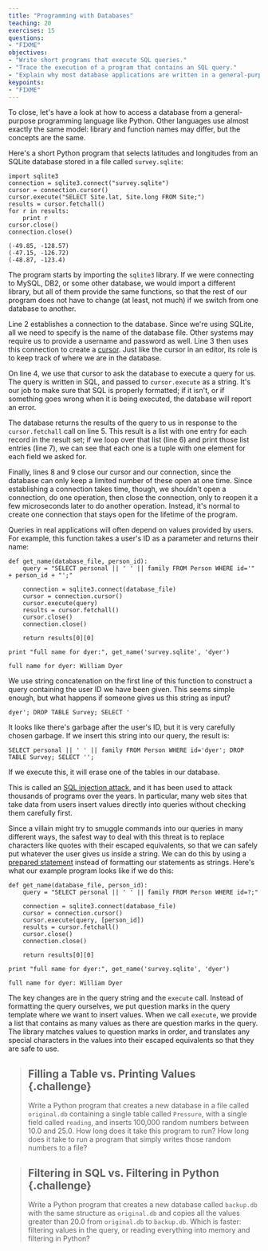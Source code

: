 ```yaml
---
title: "Programming with Databases"
teaching: 20
exercises: 15
questions:
- "FIXME"
objectives:
- "Write short programs that execute SQL queries."
- "Trace the execution of a program that contains an SQL query."
- "Explain why most database applications are written in a general-purpose language rather than in SQL."
keypoints:
- "FIXME"
---
```

To close,
let's have a look at how to access a database from
a general-purpose programming language like Python.
Other languages use almost exactly the same model:
library and function names may differ,
but the concepts are the same.

Here's a short Python program that selects latitudes and longitudes
from an SQLite database stored in a file called `survey.sqlite`:

~~~ {.python}
import sqlite3
connection = sqlite3.connect("survey.sqlite")
cursor = connection.cursor()
cursor.execute("SELECT Site.lat, Site.long FROM Site;")
results = cursor.fetchall()
for r in results:
    print r
cursor.close()
connection.close()
~~~
~~~ {.output}
(-49.85, -128.57)
(-47.15, -126.72)
(-48.87, -123.4)
~~~

The program starts by importing the `sqlite3` library.
If we were connecting to MySQL, DB2, or some other database,
we would import a different library,
but all of them provide the same functions,
so that the rest of our program does not have to change
(at least, not much)
if we switch from one database to another.

Line 2 establishes a connection to the database.
Since we're using SQLite,
all we need to specify is the name of the database file.
Other systems may require us to provide a username and password as well.
Line 3 then uses this connection to create a [cursor](reference.html#cursor).
Just like the cursor in an editor,
its role is to keep track of where we are in the database.

On line 4, we use that cursor to ask the database to execute a query for us.
The query is written in SQL,
and passed to `cursor.execute` as a string.
It's our job to make sure that SQL is properly formatted;
if it isn't,
or if something goes wrong when it is being executed,
the database will report an error.

The database returns the results of the query to us
in response to the `cursor.fetchall` call on line 5.
This result is a list with one entry for each record in the result set;
if we loop over that list (line 6) and print those list entries (line 7),
we can see that each one is a tuple
with one element for each field we asked for.

Finally, lines 8 and 9 close our cursor and our connection,
since the database can only keep a limited number of these open at one time.
Since establishing a connection takes time,
though,
we shouldn't open a connection,
do one operation,
then close the connection,
only to reopen it a few microseconds later to do another operation.
Instead,
it's normal to create one connection that stays open for the lifetime of the program.

Queries in real applications will often depend on values provided by users.
For example,
this function takes a user's ID as a parameter and returns their name:

~~~ {.python}
def get_name(database_file, person_id):
    query = "SELECT personal || ' ' || family FROM Person WHERE id='" + person_id + "';"

    connection = sqlite3.connect(database_file)
    cursor = connection.cursor()
    cursor.execute(query)
    results = cursor.fetchall()
    cursor.close()
    connection.close()

    return results[0][0]

print "full name for dyer:", get_name('survey.sqlite', 'dyer')
~~~
~~~ {.output}
full name for dyer: William Dyer
~~~

We use string concatenation on the first line of this function
to construct a query containing the user ID we have been given.
This seems simple enough,
but what happens if someone gives us this string as input?

~~~ {.sql}
dyer'; DROP TABLE Survey; SELECT '
~~~

It looks like there's garbage after the user's ID,
but it is very carefully chosen garbage.
If we insert this string into our query,
the result is:

~~~ {.sql}
SELECT personal || ' ' || family FROM Person WHERE id='dyer'; DROP TABLE Survey; SELECT '';
~~~

If we execute this,
it will erase one of the tables in our database.

This is called an [SQL injection attack](reference.html#sql-injection-attack),
and it has been used to attack thousands of programs over the years.
In particular,
many web sites that take data from users insert values directly into queries
without checking them carefully first.

Since a villain might try to smuggle commands into our queries in many different ways,
the safest way to deal with this threat is
to replace characters like quotes with their escaped equivalents,
so that we can safely put whatever the user gives us inside a string.
We can do this by using a [prepared statement](reference.html#prepared-statement)
instead of formatting our statements as strings.
Here's what our example program looks like if we do this:

~~~ {.python}
def get_name(database_file, person_id):
    query = "SELECT personal || ' ' || family FROM Person WHERE id=?;"

    connection = sqlite3.connect(database_file)
    cursor = connection.cursor()
    cursor.execute(query, [person_id])
    results = cursor.fetchall()
    cursor.close()
    connection.close()

    return results[0][0]

print "full name for dyer:", get_name('survey.sqlite', 'dyer')
~~~
~~~ {.output}
full name for dyer: William Dyer
~~~

The key changes are in the query string and the `execute` call.
Instead of formatting the query ourselves,
we put question marks in the query template where we want to insert values.
When we call `execute`,
we provide a list
that contains as many values as there are question marks in the query.
The library matches values to question marks in order,
and translates any special characters in the values
into their escaped equivalents
so that they are safe to use.

> ## Filling a Table vs. Printing Values {.challenge}
>
> Write a Python program that creates a new database in a file called
> `original.db` containing a single table called `Pressure`, with a
> single field called `reading`, and inserts 100,000 random numbers
> between 10.0 and 25.0.  How long does it take this program to run?
> How long does it take to run a program that simply writes those
> random numbers to a file?

> ## Filtering in SQL vs. Filtering in Python {.challenge}
>
> Write a Python program that creates a new database called
> `backup.db` with the same structure as `original.db` and copies all
> the values greater than 20.0 from `original.db` to `backup.db`.
> Which is faster: filtering values in the query, or reading
> everything into memory and filtering in Python?
